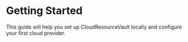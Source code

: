 # Getting Started

This guide will help you set up CloudResourceVault locally and configure your first cloud provider.
